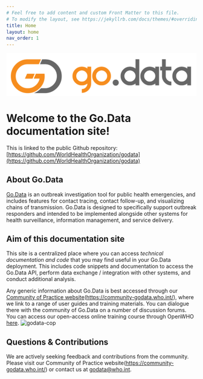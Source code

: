 ```yaml
---
# Feel free to add content and custom Front Matter to this file.
# To modify the layout, see https://jekyllrb.com/docs/themes/#overriding-theme-defaults
title: Home
layout: home
nav_order: 1
---
```


![godata-logo](./assets/godata-logo.png)

# Welcome to the Go.Data documentation site!
This is linked to the public Github repository: [https://github.com/WorldHealthOrganization/godata](https://github.com/WorldHealthOrganization/godata)

## About Go.Data
[Go.Data](https://www.who.int/godata) is an outbreak investigation tool for public health emergencies, and includes features for contact tracing, contact follow-up, and visualizing chains of transmission. Go.Data is designed to specifically support outbreak responders and intended to be implemented alongside other systems for health surveillance, information management, and service delivery. 

## Aim of this documentation site
This site is a centralized place where you can access _technical documentation and code_ that you may find useful in your Go.Data deployment. This includes code snippets and documentation to access the Go.Data API, perform data exchange / integration with other systems, and conduct additional analysis. 

Any generic information about Go.Data is best accessed through our [Community of Practice website](https://community-godata.who.int/)(https://community-godata.who.int/), where we link to a range of user guides and training materials. You can dialogue there with the community of Go.Data on a number of discussion forums. You can access our open-access online training course through OpenWHO [here](https://openwho.org/courses/godata-en).
![godata-cop](../assets/godata-logo.PNG)

## Questions & Contributions
We are actively seeking feedback and contributions from the community. Please visit our Community of Practice website(https://community-godata.who.int/) or contact us at [godata@who.int](mailto://godata@who.int). 
